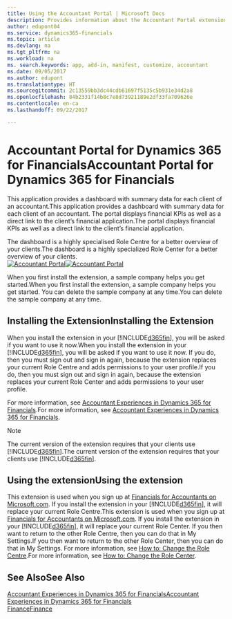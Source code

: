 ```yaml
---
title: Using the Accountant Portal | Microsoft Docs
description: Provides information about the Accountant Portal extension.
author: edupont04
ms.service: dynamics365-financials
ms.topic: article
ms.devlang: na
ms.tgt_pltfrm: na
ms.workload: na
ms. search.keywords: app, add-in, manifest, customize, accountant
ms.date: 09/05/2017
ms.author: edupont
ms.translationtype: HT
ms.sourcegitcommit: 2c13559bb3dc44cdb61697f5135c5b931e34d2a8
ms.openlocfilehash: 84b2331f14b8c7e8d73921189e2df33fa709626e
ms.contentlocale: en-ca
ms.lasthandoff: 09/22/2017

---
```

# <a name="accountant-portal-for-dynamics-365-for-financials"></a><span data-ttu-id="7e532-103">Accountant Portal for Dynamics 365 for Financials</span><span class="sxs-lookup"><span data-stu-id="7e532-103">Accountant Portal for Dynamics 365 for Financials</span></span>
<span data-ttu-id="7e532-104">This application provides a dashboard with summary data for each client of an accountant.</span><span class="sxs-lookup"><span data-stu-id="7e532-104">This application provides a dashboard with summary data for each client of an accountant.</span></span> <span data-ttu-id="7e532-105">The portal displays financial KPIs as well as a direct link to the client’s financial application.</span><span class="sxs-lookup"><span data-stu-id="7e532-105">The portal displays financial KPIs as well as a direct link to the client’s financial application.</span></span>  

<span data-ttu-id="7e532-106">The dashboard is a highly specialised Role Centre for a better overview of your clients.</span><span class="sxs-lookup"><span data-stu-id="7e532-106">The dashboard is a highly specialized Role Center for a better overview of your clients.</span></span>  
<span data-ttu-id="7e532-107">[![Accountant Portal](./media/ui-extensions-accportal/accountant-portal.png)](https://go.microsoft.com/fwlink/?linkid=851257)</span><span class="sxs-lookup"><span data-stu-id="7e532-107">[![Accountant Portal](./media/ui-extensions-accportal/accountant-portal.png)](https://go.microsoft.com/fwlink/?linkid=851257)</span></span>

<span data-ttu-id="7e532-108">When you first install the extension, a sample company helps you get started.</span><span class="sxs-lookup"><span data-stu-id="7e532-108">When you first install the extension, a sample company helps you get started.</span></span> <span data-ttu-id="7e532-109">You can delete the sample company at any time.</span><span class="sxs-lookup"><span data-stu-id="7e532-109">You can delete the sample company at any time.</span></span>  

## <a name="installing-the-extension"></a><span data-ttu-id="7e532-110">Installing the Extension</span><span class="sxs-lookup"><span data-stu-id="7e532-110">Installing the Extension</span></span>
<span data-ttu-id="7e532-111">When you install the extension in your [!INCLUDE[d365fin](includes/d365fin_md.md)], you will be asked if you want to use it now.</span><span class="sxs-lookup"><span data-stu-id="7e532-111">When you install the extension in your [!INCLUDE[d365fin](includes/d365fin_md.md)], you will be asked if you want to use it now.</span></span> <span data-ttu-id="7e532-112">If you do, then you must sign out and sign in again, because the extension replaces your current Role Centre and adds permissions to your user profile.</span><span class="sxs-lookup"><span data-stu-id="7e532-112">If you do, then you must sign out and sign in again, because the extension replaces your current Role Center and adds permissions to your user profile.</span></span>  

<span data-ttu-id="7e532-113">For more information, see [Accountant Experiences in Dynamics 365 for Financials](finance-accounting.md).</span><span class="sxs-lookup"><span data-stu-id="7e532-113">For more information, see [Accountant Experiences in Dynamics 365 for Financials](finance-accounting.md).</span></span>  

> [!NOTE]  
>  <span data-ttu-id="7e532-114">The current version of the extension requires that your clients use [!INCLUDE[d365fin](includes/d365fin_md.md)].</span><span class="sxs-lookup"><span data-stu-id="7e532-114">The current version of the extension requires that your clients use [!INCLUDE[d365fin](includes/d365fin_md.md)].</span></span>  

## <a name="using-the-extension"></a><span data-ttu-id="7e532-115">Using the extension</span><span class="sxs-lookup"><span data-stu-id="7e532-115">Using the extension</span></span>
<span data-ttu-id="7e532-116">This extension is used when you sign up at [Financials for Accountants on Microsoft.com](https://www.microsoft.com/en-us/dynamics365/financial-insights-for-accountants). If you install the extension in your [!INCLUDE[d365fin](includes/d365fin_md.md)], it will replace your current Role Centre.</span><span class="sxs-lookup"><span data-stu-id="7e532-116">This extension is used when you sign up at [Financials for Accountants on Microsoft.com](https://www.microsoft.com/en-us/dynamics365/financial-insights-for-accountants). If you install the extension in your [!INCLUDE[d365fin](includes/d365fin_md.md)], it will replace your current Role Center.</span></span> <span data-ttu-id="7e532-117">If you then want to return to the other Role Centre, then you can do that in My Settings.</span><span class="sxs-lookup"><span data-stu-id="7e532-117">If you then want to return to the other Role Center, then you can do that in My Settings.</span></span> <span data-ttu-id="7e532-118">For more information, see [How to: Change the Role Centre](change-role.md).</span><span class="sxs-lookup"><span data-stu-id="7e532-118">For more information, see [How to: Change the Role Center](change-role.md).</span></span>  

## <a name="see-also"></a><span data-ttu-id="7e532-119">See Also</span><span class="sxs-lookup"><span data-stu-id="7e532-119">See Also</span></span>
[<span data-ttu-id="7e532-120">Accountant Experiences in Dynamics 365 for Financials</span><span class="sxs-lookup"><span data-stu-id="7e532-120">Accountant Experiences in Dynamics 365 for Financials</span></span>](finance-accounting.md)  
[<span data-ttu-id="7e532-121">Finance</span><span class="sxs-lookup"><span data-stu-id="7e532-121">Finance</span></span>](finance.md)  


